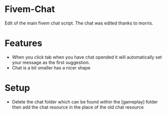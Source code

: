 # Fivem-Chat
Edit of the main fivem chat script. The chat was edited thanks to morris. 

# Features
- When you click tab when you have chat opended it will automatically set your message as the first suggestion. 
- Chat is a bit smaller has a nicer shape

# Setup
- Delete the chat folder which can be found within the [gameplay] folder then add the chat resource in the place of the old chat resource
